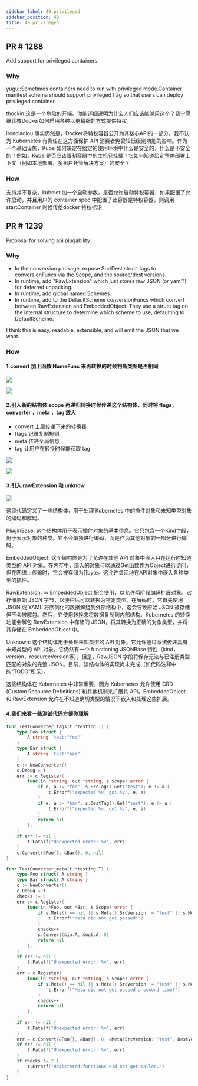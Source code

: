 ```yaml
---
sidebar_label: 49.privileged
sidebar_position: 49
title: 49.privileged
---
```


## PR # 1288

Add support for privileged containers.

### Why

yugui:Sometimes containers need to run with privileged mode.Container manifest schema should support privileged flag so that users can deploy privileged container.

thockin:这是一个危险的开端。你能详细说明为什么人们应该能够用这个？我宁愿继续教Docker如何启用各种以更精细的方式提供特权。

ironcladlou:事实仍然是，Docker将特权容器公开为其核心API的一部分。我不认为 Kubernetes 有责任在这方面保护 API 消费者免受较低级别功能的影响。作为一个基础设施，Kube 如何决定在给定的使用环境中什么是安全的，什么是不安全的？例如，Kube 是否应该限制容器中的主机卷挂载？它如何知道给定整体部署上下文（例如本地部署、多租户托管解决方案）的安全？


### How

支持并不复杂，kubelet 加一个启动参数，是否允许启动特权容器，如果配置了允许启动，并且用户的 container spec 中配置了此容器是特权容器，则调用 startContainer 时候传给docker 特权标识


## PR # 1239

Proposal for solving api plugability

### Why

- In the conversion package, expose Src/Dest struct tags to conversionFuncs via the Scope, and the source/dest versions.
- In runtime, add "RawExtension" which just stores raw JSON (or yaml?) for deferred unpacking.
- In runtime, add global named Schemes.
- In runtime, add to the DefaultScheme conversionFuncs which convert between RawExtension and EmbeddedObject. They use a struct tag on the internal structure to determine which scheme to use, defaulting to DefaultScheme.

I think this is easy, readable, extensible, and will emit the JSON that we want.

### How

#### 1.convert 加上函数 NameFunc 来再转换的时候判断类型是否相同

![](https://raw.githubusercontent.com/mouuii/picture/master/%E6%88%AA%E5%B1%8F2023-06-23%20%E4%B8%8B%E5%8D%8812.40.58.png)

![](https://raw.githubusercontent.com/mouuii/picture/master/%E6%88%AA%E5%B1%8F2023-06-23%20%E4%B8%8B%E5%8D%8812.43.11.png)

#### 2.引入新的结构体 scope 再递归转换时候传递这个结构体，同时将 flags， converter ，meta ，tag 放入

- convert 上层传递下来的转换器
- flags 记录复制规则
- meta 传递全局信息
- tag 让用户在转换时候能获取 tag

![](https://raw.githubusercontent.com/mouuii/picture/master/%E6%88%AA%E5%B1%8F2023-06-23%20%E4%B8%8B%E5%8D%8812.47.36.png)

![](https://raw.githubusercontent.com/mouuii/picture/master/%E6%88%AA%E5%B1%8F2023-06-23%20%E4%B8%8B%E5%8D%8812.50.32.png)


#### 3.引入 rawExtension 和 unknow

![](https://raw.githubusercontent.com/mouuii/picture/master/%E6%88%AA%E5%B1%8F2023-06-23%20%E4%B8%8B%E5%8D%881.02.18.png)

这段代码定义了一些结构体，用于处理 Kubernetes 中的插件对象和未知类型对象的编码和解码。

PluginBase: 这个结构体用于表示插件对象的基本信息。它只包含一个Kind字段，用于表示对象的种类。它不会单独进行编码，而是作为其他对象的一部分进行编码。

EmbeddedObject: 这个结构体是为了允许在其他 API 对象中嵌入只在运行时知道类型的 API 对象。在内存中，嵌入的对象可以通过Get函数作为Object进行访问，但在网络上传输时，它会被存储为[]byte。这允许灵活地在API对象中嵌入各种类型的插件。

RawExtension: 与 EmbeddedObject 配合使用，以允许两阶段编码扩展对象。它存储原始 JSON 字节，以便稍后可以转换为特定类型。在解码时，它首先使用 JSON 或 YAML 将序列化的数据解组到外部结构中，这会导致原始 JSON 被存储但不会被解包。然后，它使用转换来将数据复制到内部结构。Kubernetes 的转换功能会解包 RawExtension 中存储的 JSON，将其转换为正确的对象类型，并将其存储在 EmbeddedObject 中。

Unknown: 这个结构体用于处理未知类型的 API 对象。它允许通过系统传递具有未知类型的 API 对象。它仍然有一个 functioning JSONBase 特性（kind，version，resourceVersion等），但是，RawJSON 字段将保存无法与已注册类型匹配的对象的完整 JSON。目前，该结构体的实现尚未完成（如代码注释中的“TODO”所示）。

这些结构体在 Kubernetes 中非常重要，因为 Kubernetes 允许使用 CRD (Custom Resource Definitions) 和其他机制来扩展其 API。EmbeddedObject 和 RawExtension 允许在不知道确切类型的情况下嵌入和处理这些扩展。

#### 4.我们来看一些测试代码方便你理解

```go
func TestConverter_tags(t *testing.T) {
	type Foo struct {
		A string `test:"foo"`
	}
	type Bar struct {
		A string `test:"bar"`
	}
	c := NewConverter()
	c.Debug = t
	err := c.Register(
		func(in *string, out *string, s Scope) error {
			if e, a := "foo", s.SrcTag().Get("test"); e != a {
				t.Errorf("expected %v, got %v", e, a)
			}
			if e, a := "bar", s.DestTag().Get("test"); e != a {
				t.Errorf("expected %v, got %v", e, a)
			}
			return nil
		},
	)
	if err != nil {
		t.Fatalf("Unexpected error: %v", err)
	}
	c.Convert(&Foo{}, &Bar{}, 0, nil)
}

func TestConverter_meta(t *testing.T) {
	type Foo struct{ A string }
	type Bar struct{ A string }
	c := NewConverter()
	c.Debug = t
	checks := 0
	err := c.Register(
		func(in *Foo, out *Bar, s Scope) error {
			if s.Meta() == nil || s.Meta().SrcVersion != "test" || s.Meta().DestVersion != "passes" {
				t.Errorf("Meta did not get passed!")
			}
			checks++
			s.Convert(&in.A, &out.A, 0)
			return nil
		},
	)
	if err != nil {
		t.Fatalf("Unexpected error: %v", err)
	}
	err = c.Register(
		func(in *string, out *string, s Scope) error {
			if s.Meta() == nil || s.Meta().SrcVersion != "test" || s.Meta().DestVersion != "passes" {
				t.Errorf("Meta did not get passed a second time!")
			}
			checks++
			return nil
		},
	)
	if err != nil {
		t.Fatalf("Unexpected error: %v", err)
	}
	err = c.Convert(&Foo{}, &Bar{}, 0, &Meta{SrcVersion: "test", DestVersion: "passes"})
	if err != nil {
		t.Fatalf("Unexpected error: %v", err)
	}
	if checks != 2 {
		t.Errorf("Registered functions did not get called.")
	}
}

```